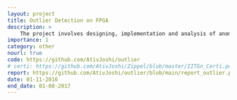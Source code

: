 ```yaml
---
layout: project
title: Outlier Detection on FPGA
description: >
    The project involves designing, implementation and analysis of anomaly detection algorithms. The desired goal is to build a hardware for an online (real-time) algorithm designed to detect anomalies when the input is real-time data. A regression model is maintained in online fashion and Cook's Distance is used as a metric to find outlier. Results are compared with a Mahalanobis Distance based similar approach. The Cook's Distance gives accurate results even when the fraction of outliers is large. The final code was dumped on an FPGA.
importance: 1
category: other
nourl: true
code: https://github.com/AtivJoshi/outlier
# certi: https://github.com/AtivJoshi/Zippel/blob/master/IITGn_Certi.pdf
report: https://github.com/AtivJoshi/outlier/blob/main/report_outlier.pdf
date: 01-11-2016
end_date: 01-08-2017
---
```

